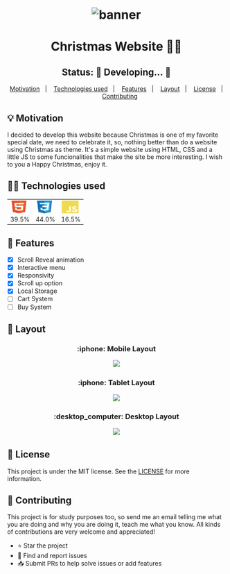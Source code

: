 <h1 align="center">
    <img alt="banner" src="https://user-images.githubusercontent.com/82395795/147239594-6298c71e-103d-41de-b0e9-10a9da42f09d.jpg">
</h1>

<h1 align="center">Christmas Website 🎅🎄</h1>
<h2 align="center">Status: 🚧 Developing... 🚧</h2>

<p align="center">
  <a href="#bulb-motivation">Motivation</a>&nbsp;&nbsp;&nbsp;|&nbsp;&nbsp;&nbsp;
  <a href="#man_technologist-technologies-used">Technologies used</a>&nbsp;&nbsp;&nbsp;|&nbsp;&nbsp;&nbsp;
  <a href="#pushpin-features">Features</a>&nbsp;&nbsp;&nbsp;|&nbsp;&nbsp;&nbsp;
  <a href="#art-layout">Layout</a>&nbsp;&nbsp;&nbsp;|&nbsp;&nbsp;&nbsp;
  <a href="#memo-license">License</a>&nbsp;&nbsp;&nbsp;|&nbsp;&nbsp;&nbsp;
  <a href="#handshake-contributing">Contributing</a>
</p>

## :bulb: Motivation
<p>I decided to develop this website because Christmas is one of my favorite special date, we need to celebrate it, so, nothing better than do a website using Christmas as theme. It's a simple website using HTML, CSS and a little JS  to some funcionalities that make the site be more interesting. I wish to you a Happy Christmas, enjoy it. </p>

## :man_technologist: Technologies used

<table>
    <tr>
        <td><img align="center" alt="Eder-HTML" height="30" width="40" src="https://raw.githubusercontent.com/devicons/devicon/master/icons/html5/html5-original.svg"></td>
        <td><img align="center" alt="Eder-CSS" height="30" width="40" src="https://raw.githubusercontent.com/devicons/devicon/master/icons/css3/css3-original.svg"></td>
        <td><img align="center" alt="Eder-Js" height="30" width="40" src="https://raw.githubusercontent.com/devicons/devicon/master/icons/javascript/javascript-plain.svg"></td>
    </tr>
    <tr>
        <td>39.5%</td>
        <td>44.0%</td>
        <td>16.5%</td>
    </tr>
</table>

## :pushpin: Features

- [x] Scroll Reveal animation
- [x] Interactive menu
- [x] Responsivity
- [x] Scroll up option
- [x] Local Storage
- [ ] Cart System
- [ ] Buy System

## :art: Layout
<div align="center"; diplay= "flex"; flex-direction= "row">
    <h3>:iphone: Mobile Layout</h3>
    <img src="https://media.giphy.com/media/bQ664pxJQpdPJaAhFH/giphy.gif"> 
    <h3>:iphone: Tablet Layout</h3>
    <img src="https://media.giphy.com/media/uphrCiLCXN4CuzP9Cm/giphy.gif">
    <h3>:desktop_computer: Desktop Layout</h3>
    <img src="https://media.giphy.com/media/I75eCAP0tbdvFsimrx/giphy.gif">
</div>

## :memo: License
This project is under the MIT license. See the [LICENSE](https://github.com/ederbiason/christmas-website/blob/main/LICENSE) for more information.

## :handshake: Contributing
This project is for study purposes too, so send me an email telling me what you are doing and why you are doing it, teach me what you know.
All kinds of contributions are very welcome and appreciated!
- ⭐️ Star the project
- 🐛 Find and report issues
- 📥 Submit PRs to help solve issues or add features